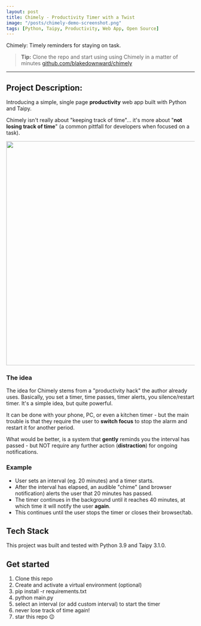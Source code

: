 ```yaml
---
layout: post
title: Chimely - Productivity Timer with a Twist
image: "/posts/chimely-demo-screenshot.png"
tags: [Python, Taipy, Productivity, Web App, Open Source]
---
```


Chimely: Timely reminders for staying on task.

> **Tip:** Clone the repo and start using using Chimely in a matter of minutes [github.com/blakedownward/chimely](https://github.com/blakedownward/chimely)

---

## Project Description:

Introducing a simple, single page __productivity__ web app built with Python and Taipy.

Chimely isn't really about "keeping track of time"... it's more about "__not losing track of time__" (a common pittfall for developers when focused on a task).
<p align="center">
  <img src="{{site.url}}\img\posts\chimely-demo-screenshot.png" width="600"/>
</p>

### The idea
The idea for Chimely stems from a "productivity hack" the author already uses. Basically, you set a timer, time passes, timer alerts, you silence/restart timer. It's a simple idea, 
but quite powerful.  

It can be done with your phone, PC, or even a kitchen timer - but the main trouble is that they require the user to __switch focus__ to stop the alarm and restart it for another period.  

What would be better, is a system that __gently__ reminds you the interval has passed - but NOT require any further action (__distraction__) for ongoing notifications.

### Example
- User sets an interval (eg. 20 minutes) and a timer starts.
- After the interval has elapsed, an audible "chime" (and browser notification) alerts the user that 20 minutes has passed.
- The timer continues in the background until it reaches 40 minutes, at which time it will notify the user __again__.
- This continues until the user stops the timer or closes their browser/tab.

## Tech Stack
This project was built and tested with Python 3.9 and Taipy 3.1.0.

## Get started
1) Clone this repo
2) Create and activate a virtual environment (optional)
3) pip install -r requirements.txt
4) python main.py
5) select an interval (or add custom interval) to start the timer
6) never lose track of time again!
7) star this repo 😉

